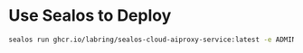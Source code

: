 # Use Sealos to Deploy

```bash
sealos run ghcr.io/labring/sealos-cloud-aiproxy-service:latest -e ADMIN_KEY=<admin-key>
```
